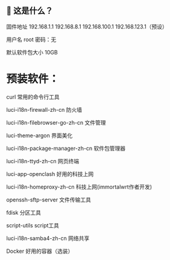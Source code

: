 
## 🤔 这是什么？

固件地址 192.168.1.1 192.168.8.1 192.168.100.1 192.168.123.1（预设）

用户名 root 密码：无

默认软件包大小 10GB

# 预装软件：

curl 常用的命令行工具

luci-i18n-firewall-zh-cn 防火墙

luci-i18n-filebrowser-go-zh-cn 文件管理

luci-theme-argon 界面美化

luci-i18n-package-manager-zh-cn  软件包管理器

luci-i18n-ttyd-zh-cn 网页终端

luci-app-openclash 好用的科技上网

luci-i18n-homeproxy-zh-cn 科技上网(immortalwrt作者开发)

openssh-sftp-server 文件传输工具

fdisk 分区工具

script-utils script工具

luci-i18n-samba4-zh-cn 网络共享


Docker 好用的容器（选装）
